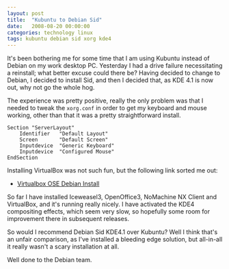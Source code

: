 ```yaml
---
layout: post
title:  "Kubuntu to Debian Sid"
date:   2008-08-20 00:00:00
categories: technology linux 
tags: kubuntu debian sid xorg kde4
---
```


It's been bothering me for some time that I am using Kubuntu instead of Debian on my work desktop PC.  Yesterday I had a drive failure necessitating a reinstall; what better excuse could there be?  Having decided to change to Debian, I decided to install Sid, and then I decided that, as KDE 4.1 is now out, why not go the whole hog.

The experience was pretty positive, really the only problem was that I needed to tweak the `xorg.conf` in order to get my keyboard and mouse working, other than that it was a pretty straightforward install.

    Section "ServerLayout"
        Identifier   "Default Layout"
        Screen       "Default Screen"
        Inputdevice  "Generic Keyboard"
        Inputdevice  "Configured Mouse"
    EndSection

Installing VirtualBox was not such fun, but the following link sorted me out:

   * [Virtualbox OSE Debian Install](http://chirale.wordpress.com/2007/12/23/virtualbox-ose-debian-install-howto/)

So far I have installed Iceweasel3, OpenOffice3, NoMachine NX Client and VirtualBox, and it's running really nicely.  I have activated the KDE4 compositing effects, which seem very slow, so hopefully some room for improvement there in subsequent releases.

So would I recommend Debian Sid KDE4.1 over Kubuntu?  Well I think that's an unfair comparison, as I've installed a bleeding edge solution, but all-in-all it really wasn't a scary installation at all.

Well done to the Debian team.
